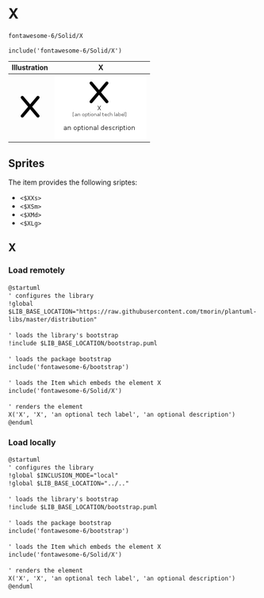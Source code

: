 # X


```text
fontawesome-6/Solid/X
```

```text
include('fontawesome-6/Solid/X')
```



| Illustration | X |
| :---: | :---: |
| ![illustration for Illustration](../../fontawesome-6/Solid/X.png) | ![illustration for X](../../fontawesome-6/Solid/X.Local.png) |



## Sprites
The item provides the following sriptes:

- `<$XXs>`
- `<$XSm>`
- `<$XMd>`
- `<$XLg>`





## X

### Load remotely
```plantuml
@startuml
' configures the library
!global $LIB_BASE_LOCATION="https://raw.githubusercontent.com/tmorin/plantuml-libs/master/distribution"

' loads the library's bootstrap
!include $LIB_BASE_LOCATION/bootstrap.puml

' loads the package bootstrap
include('fontawesome-6/bootstrap')

' loads the Item which embeds the element X
include('fontawesome-6/Solid/X')

' renders the element
X('X', 'X', 'an optional tech label', 'an optional description')
@enduml
```

### Load locally
```plantuml
@startuml
' configures the library
!global $INCLUSION_MODE="local"
!global $LIB_BASE_LOCATION="../.."

' loads the library's bootstrap
!include $LIB_BASE_LOCATION/bootstrap.puml

' loads the package bootstrap
include('fontawesome-6/bootstrap')

' loads the Item which embeds the element X
include('fontawesome-6/Solid/X')

' renders the element
X('X', 'X', 'an optional tech label', 'an optional description')
@enduml
```

